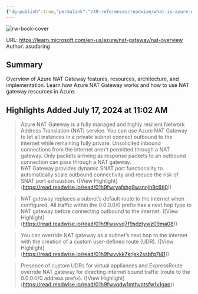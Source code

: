 ```yaml
---
{"dg-publish":true,"permalink":"/40-references/readwise/what-is-azure-nat-gateway/","tags":["rw/articles"]}
---
```



![rw-book-cover](https://learn.microsoft.com/en-us/media/open-graph-image.png)

  

URL: <https://learn.microsoft.com/en-us/azure/nat-gateway/nat-overview>  
Author: asudbring

## Summary

Overview of Azure NAT Gateway features, resources, architecture, and implementation. Learn how Azure NAT Gateway works and how to use NAT gateway resources in Azure.

## Highlights Added July 17, 2024 at 11:02 AM

> Azure NAT Gateway is a fully managed and highly resilient Network Address Translation (NAT) service. You can use Azure NAT Gateway to let all instances in a private subnet connect outbound to the internet while remaining fully private. Unsolicited inbound connections from the internet aren't permitted through a NAT gateway. Only packets arriving as response packets to an outbound connection can pass through a NAT gateway.  
> NAT Gateway provides dynamic SNAT port functionality to automatically scale outbound connectivity and reduce the risk of SNAT port exhaustion. ([View Highlight] (<https://read.readwise.io/read/01h9fwryafshg9wsnnjh9c6tj0>))

> NAT gateway replaces a subnet’s default route to the internet when configured. All traffic within the 0.0.0.0/0 prefix has a next hop type to NAT gateway before connecting outbound to the internet. ([View Highlight] (<https://read.readwise.io/read/01h9fwsyvq7f9sdztywz09ma08>))

> You can override NAT gateway as a subnet’s next hop to the internet with the creation of a custom user-defined route (UDR). ([View Highlight] (<https://read.readwise.io/read/01h9fwvvkk7krjsk2ssbfq7j41>))

> Presence of custom UDRs for virtual appliances and ExpressRoute override NAT gateway for directing internet bound traffic (route to the 0.0.0.0/0 address prefix). ([View Highlight] (<https://read.readwise.io/read/01h9fwvqdw1mthvntsfw1x1gap>))
